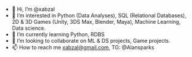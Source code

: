 - 👋 Hi, I’m @xabzal
- 👀 I’m interested in Python (Data Analyses), SQL (Relational Databases), 2D & 3D Games (Unity, 3DS Max, Blender, Maya), Machine Learning, Data science.
- 🌱 I’m currently learning Python, RDBS
- 💞️ I’m looking to collaborate on ML & DS projects, Game projects.
- 📫 How to reach me xabzal@gmail.com, TG: @Alansparks

<!---
xabzal/xabzal is a ✨ special ✨ repository because its `README.md` (this file) appears on your GitHub profile.
You can click the Preview link to take a look at your changes.
--->
